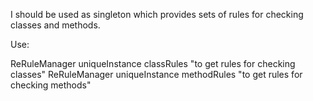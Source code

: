 I should be used as singleton which provides sets of rules for checking classes and methods.Use:ReRuleManager uniqueInstance classRules "to get rules for checking classes"ReRuleManager uniqueInstance methodRules "to get rules for checking methods"